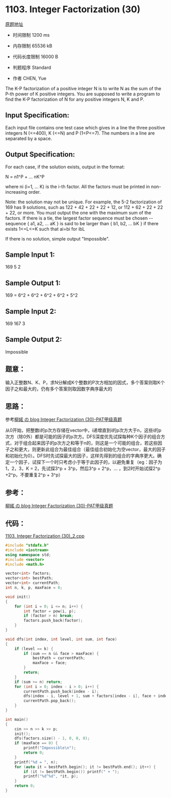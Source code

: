 # 1103. Integer Factorization (30)

[原题地址](https://www.patest.cn/contests/pat-a-practise/1103)

* 时间限制 1200 ms



* 内存限制 65536 kB



* 代码长度限制 16000 B


* 判题程序 Standard 

* 作者 CHEN, Yue



The K-P factorization of a positive integer N is to write N as the sum of the P-th power of K positive integers. You are supposed to write a program to find the K-P factorization of N for any positive integers N, K and P.

## Input Specification: 

Each input file contains one test case which gives in a line the three positive integers N (<=400), K (<=N) and P (1<P<=7). The numbers in a line are separated by a space.

## Output Specification: 

For each case, if the solution exists, output in the format:

N = n1^P + ... nK^P 

where ni (i=1, ... K) is the i-th factor. All the factors must be printed in non-increasing order.

Note: the solution may not be unique. For example, the 5-2 factorization of 169 has 9 solutions, such as 122 + 42 + 22 + 22 + 12, or 112 + 62 + 22 + 22 + 22, or more. You must output the one with the maximum sum of the factors. If there is a tie, the largest factor sequence must be chosen -- sequence { a1, a2, ... aK } is said to be larger than { b1, b2, ... bK } if there exists 1<=L<=K such that ai=bi for i<L and aL>bL 

If there is no solution, simple output "Impossible". 
## Sample Input 1:  
169 5 2  

## Sample Output 1:

169 = 6^2 + 6^2 + 6^2 + 6^2 + 5^2  

## Sample Input 2:

169 167 3  

## Sample Output 2:  

Impossible    

## 题意：


输入正整数N、K、P，求N分解成K个整数的P次方相加的因式，多个答案则取K个因子之和最大的，仍有多个答案则取因数字典序最大的

## 思路：

参考[柳婼 の blog Integer Factorization (30)-PAT甲级真题](https://www.liuchuo.net/archives/2451)

从0开始，把整数i的p次方存储在vector中，i递增直到i的p次方大于n，这些i的p次方（除0外）都是可能的因子的p次方。DFS深度优先试探每种K个因子的组合方式，对于组合起来因子的p次方之和等于n的，则这是一个可能的组合，若这些因子之和更大，则更新此组合为最佳组合（最佳组合初始化为空vector，最大的因子和初始化为0）。DFS时先试探最大的因子，这样先得到的组合的字典序更大。确定一个因子，试探下一个时只考虑小于等于此因子的，以避免重复（eg：因子为1，2，3，K = 2，先试探3\^p + 3\^p，然后3\^p + 2\^p，... ，到2时开始试探2\^p +2\^p，不要重复2\^p + 3\^p）


## 参考：

[柳婼 の blog Integer Factorization (30)-PAT甲级真题](https://www.liuchuo.net/archives/2451)


## 代码：


[1103. Integer Factorization (30)_2.cpp ](https://github.com/jerrykcode/PAT-Advanced-Level-Practise/blob/master/1103.%20Integer%20Factorization%20(30)/1103.%20Integer%20Factorization%20(30)_2.cpp)


```cpp
#include "stdafx.h"
#include <iostream>
using namespace std;
#include <vector>
#include <math.h>

vector<int> factors;
vector<int> bestPath;
vector<int> currentPath;
int n, k, p, maxFace = 0;

void init()
{
	for (int i = 0; i <= n; i++) {
		int factor = pow(i, p);
		if (factor > n) break;
		factors.push_back(factor);
	}
}

void dfs(int index, int level, int sum, int face)
{
	if (level == k) {
		if (sum == n && face > maxFace) {
			bestPath = currentPath;
			maxFace = face;
		}
		return;
	}
	if (sum >= n) return;
	for (int i = 0; index - i > 0; i++) {
		currentPath.push_back(index - i);
		dfs(index - i, level + 1, sum + factors[index - i], face + index - i);
		currentPath.pop_back();
	}
}

int main()
{
	cin >> n >> k >> p;
	init();
	dfs(factors.size() - 1, 0, 0, 0);
	if (maxFace == 0) {
		printf("Impossible\n");
		return 0;
	}
	printf("%d = ", n);
	for (auto it = bestPath.begin(); it != bestPath.end(); it++) {
		if (it != bestPath.begin()) printf(" + ");
		printf("%d^%d", *it, p);
	}
    return 0;
}
```